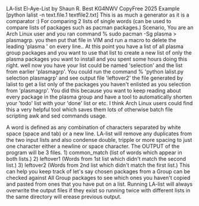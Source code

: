 LA-list El-Aye-List by Shaun R. Best KG4NWV CopyFree 2025
Example [python lalist -n text.file.1 textfile2.txt]
This is as much a generator as it is a comparator :)
For comparing 2 lists of single words (can be used to compare lists of packages such as pacman packages.)
Scenario, You are an Arch Linux user and you ran command % sudo pacman -Sg plasma > plasmagrp.
you then put that file in VIM and run a macro to delete the leading 'plasma ' on every line..
At this point you have a list of all plasma group packages and you want to use that list to create a new list of only
the plasma packages you want to install and you spent some hours doing this right.  well now you have your list could
be named 'selection' and the list from earlier 'plasmagrp'.
You could run the command % 'python lalist.py selection plasmagrp' and see output file 'leftover2' the file generated
by lalist to get a list only of the packages you haven't enlisted as you selection from 'plasmagrp'.  You did this
because you want to keep reading about every package in the plasma group and have a tool to automatically shorten
your 'todo' list with your 'done' list or etc.  I think Arch Linux users could find this a very helpful tool which
saves them lots of otherwise batch file scripting awk and sed commands usage.

A word is defined as any combination of characters separated by white space (space and tab) or a new line.
LA-list will remove any duplicates from the two input lists and also condense double, tripple or more spacing to just
one character either a newline or space character.  The OUTPUT of the program will be 3 files. 1) common_match
(list of words which appear in both lists.)  2) leftover1 (Words from 1st list which didn't match the second list.)
3) leftover2 (Words from 2nd list which didn't match the first list.)  This can help you keep track of let's say
chosen packages from a Group can be checked against All Group packages to see which ones you haven't copied and
pasted from ones that you have put on a list.  Running LA-list will always overwrite the output files if they exist
so running twice with different lists in the same directory will erease previous output.
